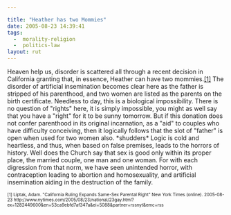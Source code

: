 ```yaml
---

title: "Heather has two Mommies"
date: 2005-08-23 14:39:41
tags:
  -  morality-religion
  -  politics-law
layout: rut
---
```


<p>Heaven help us, disorder is scattered all through a recent decision in California granting that, in essence, Heather can have two mommies.<a href="http://www.nytimes.com/2005/08/23/national/23gay.html?ex=1282449600&en=53ca9ebfd7af347a&ei=5088&partner=rssnyt&emc=rss">[1]</a> The disorder of artificial insemination becomes clear here as the father is stripped of his parenthood, and two women are listed as the parents on the birth certificate.  Needless to day, this is a biological impossibility.  There is no question of "rights" here, it is simply impossible, you might as well say that you have a "right" for it to be sunny tomorrow.  But if this donation does not confer parenthood in its original incarnation, as a "aid" to couples who have difficulty conceiving, then it logically follows that the slot of "father" is open when used for two women also.  *shudders* Logic is cold and heartless, and thus, when based on false premises, leads to the horrors of history.  Well does the Church say that sex is good only within its proper place, the married couple, one man and one woman.  For with each digression from that norm, we have seen unintended horror, with contraception leading to abortion and homosexuality, and artificial insemination aiding in the destruction of the family.</p>  <font size="-2"> [1] Liptak, Adam.  "California Ruling Expands Same-Sex Parental Right" New York Times (online).  2005-08-23 http://www.nytimes.com/2005/08/23/national/23gay.html?ex=1282449600&en=53ca9ebfd7af347a&ei=5088&partner=rssnyt&emc=rss </font>

